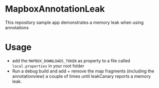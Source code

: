 # MapboxAnnotationLeak
This repository sample app demonstrates a memory leak when using annotations

# Usage
- add the `MAPBOX_DOWNLOADS_TOKEN` as property to a file called `local.properties` in your root folder
- Run a debug build and add + remove the map fragments (including the annotationview) a couple of times until leakCanary reports a memory leak.
